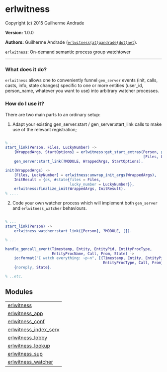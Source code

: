 

# erlwitness #

Copyright (c) 2015 Guilherme Andrade

__Version:__ 1.0.0

__Authors:__ Guilherme Andrade ([`erlwitness(at)gandrade(dot)net`](mailto:erlwitness(at)gandrade(dot)net)).

`erlwitness`: On-demand semantic process group watchtower 

---------


### <a name="What_does_it_do?">What does it do?</a> ###


`erlwitness` allows one to conveniently funnel `gen_server` events (init, calls, casts, info, state changes) specific to one or more entities (user_id, person_name, whatever you want to use) into arbitrary watcher processes.


### <a name="How_do_I_use_it?">How do I use it?</a> ###


There are two main parts to an ordinary setup:

1) Adapt your existing gen_server:start / gen_server:start_link calls to make use of the relevant registration;

```erlang

% ....
start_link(Person, Files, LuckyNumber) ->
    {WrappedArgs, StartOptions} = erlwitness:get_start_extras(Person, person_file_serv,
                                                              [Files, LuckyNumber]),
    gen_server:start_link(?MODULE, WrappedArgs, StartOptions).

init(WrappedArgs) ->
    [Files, LuckyNumber] = erlwitness:unwrap_init_args(WrappedArgs),
    InitResult = {ok, #state{files = Files,
                             lucky_number = LuckyNumber}},
    erlwitness:finalize_init(WrappedArgs, InitResult).
% ....

```

2) Code your own watcher process which will implement both `gen_server` and `erlwitness_watcher` behaviours.

```erlang

% ...
start_link(Person) ->
    erlwitness_watcher:start_link([Person], ?MODULE, []).

% ...

handle_gencall_event(Timestamp, Entity, EntityPid, EntityProcType, 
                     EntityProcName, Call, From, State) ->
    io:format("I watch everything: ~p~n", [{Timestamp, Entity, EntityPid, 
                                            EntityProcType, Call, From}]),
    {noreply, State}.

% ..etc.

```



## Modules ##


<table width="100%" border="0" summary="list of modules">
<tr><td><a href="https://github.com/g-andrade/erlwitness/blob/master/doc/erlwitness.md" class="module">erlwitness</a></td></tr>
<tr><td><a href="https://github.com/g-andrade/erlwitness/blob/master/doc/erlwitness_app.md" class="module">erlwitness_app</a></td></tr>
<tr><td><a href="https://github.com/g-andrade/erlwitness/blob/master/doc/erlwitness_conf.md" class="module">erlwitness_conf</a></td></tr>
<tr><td><a href="https://github.com/g-andrade/erlwitness/blob/master/doc/erlwitness_index_serv.md" class="module">erlwitness_index_serv</a></td></tr>
<tr><td><a href="https://github.com/g-andrade/erlwitness/blob/master/doc/erlwitness_lobby.md" class="module">erlwitness_lobby</a></td></tr>
<tr><td><a href="https://github.com/g-andrade/erlwitness/blob/master/doc/erlwitness_lookup.md" class="module">erlwitness_lookup</a></td></tr>
<tr><td><a href="https://github.com/g-andrade/erlwitness/blob/master/doc/erlwitness_sup.md" class="module">erlwitness_sup</a></td></tr>
<tr><td><a href="https://github.com/g-andrade/erlwitness/blob/master/doc/erlwitness_watcher.md" class="module">erlwitness_watcher</a></td></tr></table>

